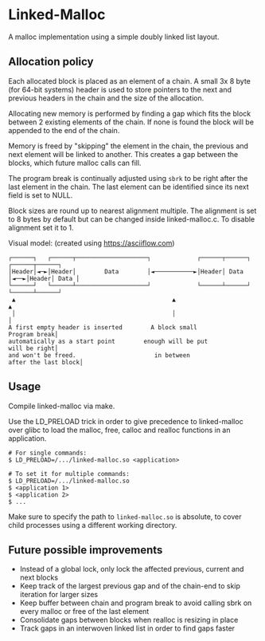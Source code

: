 # Linked-Malloc
A malloc implementation using a simple doubly linked list layout.

## Allocation policy
Each allocated block is placed as an element of a chain.
A small 3x 8 byte (for 64-bit systems) header is used to store pointers to the next and previous headers in the chain
and the size of the allocation.

Allocating new memory is performed by finding a gap which fits the block between 2 existing elements of the chain.
If none is found the block will be appended to the end of the chain.

Memory is freed by "skipping" the element in the chain, the previous and next element will be linked to another.
This creates a gap between the blocks, which future malloc calls can fill.

The program break is continually adjusted using `sbrk` to be right after the last element in the chain.
The last element can be identified since its next field is set to NULL.

Block sizes are round up to nearest alignment multiple.
The alignment is set to 8 bytes by default but can be changed inside linked-malloc.c.
To disable alignment set it to 1.

Visual model: (created using https://asciiflow.com)
```
┌──────┐   ┌──────┬────────────────────┐             ┌──────┬──────┐    ┌──────┬──────┐
│Header│◄─►│Header│        Data        │◄───────────►│Header│ Data │◄──►│Header│ Data │
└──────┘   └──────┴────────────────────┘             └──────┴──────┘    └──────┴──────┘
 ▲                                            ▲                                       ▲
 │                                            │                                       │
A first empty header is inserted        A block small                    Program break│
automatically as a start point        enough will be put                 will be right│
and won't be freed.                      in between               after the last block│
```

## Usage
Compile linked-malloc via make.

Use the LD_PRELOAD trick in order to give precedence to linked-malloc over glibc
to load the malloc, free, calloc and realloc functions in an application.
```
# For single commands:
$ LD_PRELOAD=/.../linked-malloc.so <application>

# To set it for multiple commands:
$ LD_PRELOAD=/.../linked-malloc.so
$ <application 1>
$ <application 2>
$ ...
```
Make sure to specify the path to `linked-malloc.so` is absolute,
to cover child processes using a different working directory.

## Future possible improvements
- Instead of a global lock, only lock the affected previous, current and next blocks
- Keep track of the largest previous gap and of the chain-end to skip iteration for larger sizes
- Keep buffer between chain and program break to avoid calling sbrk on every malloc or free of the last element
- Consolidate gaps between blocks when realloc is resizing in place
- Track gaps in an interwoven linked list in order to find gaps faster
